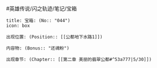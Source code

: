 #英雄传说/闪之轨迹/笔记/宝箱
```ad-quote
title: 宝箱: (No:: "044")
icon: box

出现位置: (Position:: [[公都地下水路1]])

内容物: (Bonus:: "还魂粉")

出现章节: (Chapter:: [[第二章 美丽的翡翠公都#^53a777|5/30]])

```
